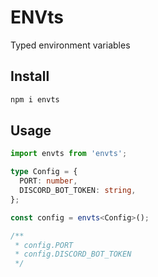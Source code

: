 # ENVts

Typed environment variables

## Install

```sh
npm i envts
```

## Usage

```ts
import envts from 'envts';

type Config = {
  PORT: number,
  DISCORD_BOT_TOKEN: string,
};

const config = envts<Config>();

/**
 * config.PORT 
 * config.DISCORD_BOT_TOKEN
 */
```